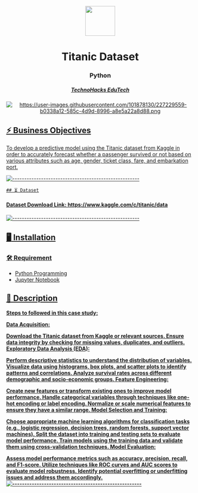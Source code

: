 <p align="center"> 
  <img src="https://miro.medium.com/v2/resize:fit:1400/0*0l2af091BUHD8hOi" width="80px" height="80px">
</p>
<h1 align="center"> Titanic Dataset  </h1>
<h3 align="center">  Python  </h3>
<h5 align="center">  <a href="https://technohacks.co.in"> TechnoHacks EduTech </h5>
<p align="center"> 
  <img src="https://raw.githubusercontent.com/Masterx-AI/Project_Titanic_Survival_Prediction_/main/titanic.jpg" alt="https://user-images.githubusercontent.com/101878130/227229559-b0338a12-585c-4d9d-8996-a8e5a22a8d88.png">

   <h2> ⚡️ Business Objectives</h2
   </b> To develop a predictive model using the Titanic dataset from Kaggle in order to accurately forecast whether a passenger survived or not based on various attributes such as age, gender, ticket class, fare, and embarkation port. </b>
   
   ![-----------------------------------------------------](https://raw.githubusercontent.com/andreasbm/readme/master/assets/lines/rainbow.png)

    ## ⏳ Dataset
   
   <h4>  Dataset Download Link: https://www.kaggle.com/c/titanic/data </h4> 
   
   ![-----------------------------------------------------](https://raw.githubusercontent.com/andreasbm/readme/master/assets/lines/rainbow.png)

   ## :desktop_computer:	Installation
      
   ### :hammer_and_wrench: Requirement
   
   * Python Programming
   * Jupyter Notebook

   ## 📝 Description
   <b>Steps to followed in this case study: <b>

  Data Acquisition:

Download the Titanic dataset from Kaggle or relevant sources.
Ensure data integrity by checking for missing values, duplicates, and outliers.
Exploratory Data Analysis (EDA):

Perform descriptive statistics to understand the distribution of variables.
Visualize data using histograms, box plots, and scatter plots to identify patterns and correlations.
Analyze survival rates across different demographic and socio-economic groups.
Feature Engineering:

Create new features or transform existing ones to improve model performance.
Handle categorical variables through techniques like one-hot encoding or label encoding.
Normalize or scale numerical features to ensure they have a similar range.
Model Selection and Training:

Choose appropriate machine learning algorithms for classification tasks (e.g., logistic regression, decision trees, random forests, support vector machines).
Split the dataset into training and testing sets to evaluate model performance.
Train models using the training data and validate them using cross-validation techniques.
Model Evaluation:

Assess model performance metrics such as accuracy, precision, recall, and F1-score.
Utilize techniques like ROC curves and AUC scores to evaluate model robustness.
Identify potential overfitting or underfitting issues and address them accordingly.
   ![-----------------------------------------------------](https://raw.githubusercontent.com/andreasbm/readme/master/assets/lines/rainbow.png)
    
